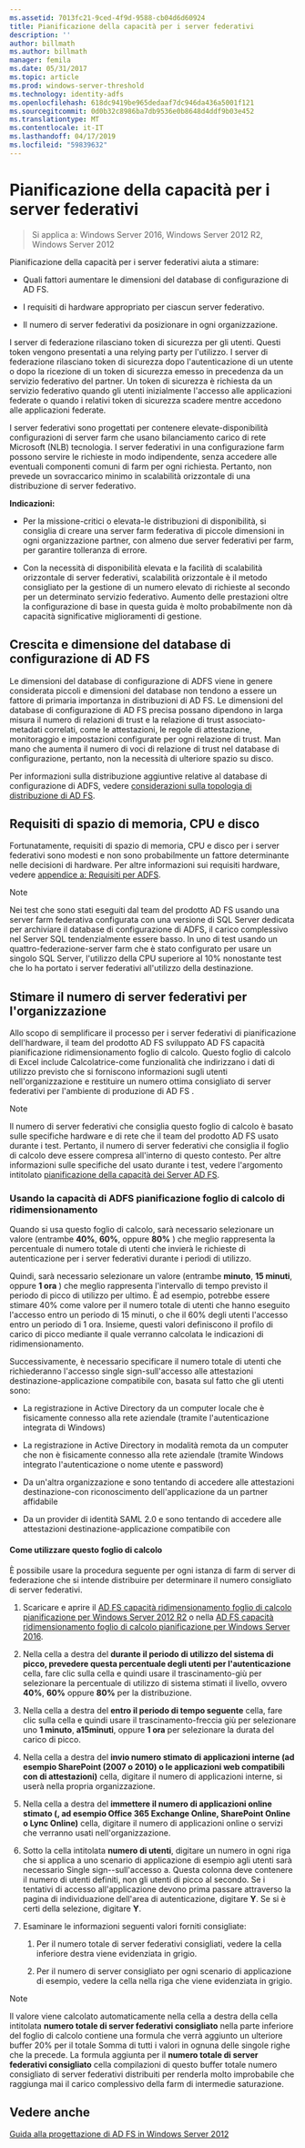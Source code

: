 ```yaml
---
ms.assetid: 7013fc21-9ced-4f9d-9588-cb04d6d60924
title: Pianificazione della capacità per i server federativi
description: ''
author: billmath
ms.author: billmath
manager: femila
ms.date: 05/31/2017
ms.topic: article
ms.prod: windows-server-threshold
ms.technology: identity-adfs
ms.openlocfilehash: 618dc9419be965dedaaf7dc946da436a5001f121
ms.sourcegitcommit: 0d0b32c8986ba7db9536e0b8648d4ddf9b03e452
ms.translationtype: MT
ms.contentlocale: it-IT
ms.lasthandoff: 04/17/2019
ms.locfileid: "59839632"
---
```

# <a name="planning-for-federation-server-capacity"></a>Pianificazione della capacità per i server federativi

>Si applica a: Windows Server 2016, Windows Server 2012 R2, Windows Server 2012

Pianificazione della capacità per i server federativi aiuta a stimare:  
  
-   Quali fattori aumentare le dimensioni del database di configurazione di AD FS.  
  
-   I requisiti di hardware appropriato per ciascun server federativo.  
  
-   Il numero di server federativi da posizionare in ogni organizzazione.  
  
I server di federazione rilasciano token di sicurezza per gli utenti. Questi token vengono presentati a una relying party per l'utilizzo. I server di federazione rilasciano token di sicurezza dopo l'autenticazione di un utente o dopo la ricezione di un token di sicurezza emesso in precedenza da un servizio federativo del partner. Un token di sicurezza è richiesta da un servizio federativo quando gli utenti inizialmente l'accesso alle applicazioni federate o quando i relativi token di sicurezza scadere mentre accedono alle applicazioni federate.  
  
I server federativi sono progettati per contenere elevate\-disponibilità configurazioni di server farm che usano bilanciamento carico di rete Microsoft \(NLB\) tecnologia. I server federativi in una configurazione farm possono servire le richieste in modo indipendente, senza accedere alle eventuali componenti comuni di farm per ogni richiesta. Pertanto, non prevede un sovraccarico minimo in scalabilità orizzontale di una distribuzione di server federativo.  
  
**Indicazioni:**  
  
-   Per la missione\-critici o elevata\-le distribuzioni di disponibilità, si consiglia di creare una server farm federativa di piccole dimensioni in ogni organizzazione partner, con almeno due server federativi per farm, per garantire tolleranza di errore.  
  
-   Con la necessità di disponibilità elevata e la facilità di scalabilità orizzontale di server federativi, scalabilità orizzontale è il metodo consigliato per la gestione di un numero elevato di richieste al secondo per un determinato servizio federativo. Aumento delle prestazioni oltre la configurazione di base in questa guida è molto probabilmente non dà capacità significative miglioramenti di gestione.  
  
## <a name="ad-fs-configuration-database-size-and-growth"></a>Crescita e dimensione del database di configurazione di AD FS  
Le dimensioni del database di configurazione di ADFS viene in genere considerata piccoli e dimensioni del database non tendono a essere un fattore di primaria importanza in distribuzioni di AD FS.  Le dimensioni del database di configurazione di AD FS precisa possano dipendono in larga misura il numero di relazioni di trust e la relazione di trust associato\-metadati correlati, come le attestazioni, le regole di attestazione, monitoraggio e impostazioni configurate per ogni relazione di trust. Man mano che aumenta il numero di voci di relazione di trust nel database di configurazione, pertanto, non la necessità di ulteriore spazio su disco.  
  
Per informazioni sulla distribuzione aggiuntive relative al database di configurazione di ADFS, vedere [considerazioni sulla topologia di distribuzione di AD FS](AD-FS-Deployment-Topology-Considerations.md).  
  
## <a name="memory-cpu-and-disk-space-requirements"></a>Requisiti di spazio di memoria, CPU e disco  
Fortunatamente, requisiti di spazio di memoria, CPU e disco per i server federativi sono modesti e non sono probabilmente un fattore determinante nelle decisioni di hardware. Per altre informazioni sui requisiti hardware, vedere [appendice a: Requisiti per ADFS](Appendix-A--Reviewing-AD-FS-Requirements.md).  
  
> [!NOTE]  
> Nei test che sono stati eseguiti dal team del prodotto AD FS usando una server farm federativa configurata con una versione di SQL Server dedicata per archiviare il database di configurazione di ADFS, il carico complessivo nel Server SQL tendenzialmente essere basso. In uno di test usando un quattro\-federazione\-server farm che è stato configurato per usare un singolo SQL Server, l'utilizzo della CPU superiore al 10% nonostante test che lo ha portato i server federativi all'utilizzo della destinazione.  
  
## <a name="bk_estimatefs"></a>Stimare il numero di server federativi per l'organizzazione  
Allo scopo di semplificare il processo per i server federativi di pianificazione dell'hardware, il team del prodotto AD FS sviluppato AD FS capacità pianificazione ridimensionamento foglio di calcolo. Questo foglio di calcolo di Excel include Calcolatrice\-come funzionalità che indirizzano i dati di utilizzo previsto che si forniscono informazioni sugli utenti nell'organizzazione e restituire un numero ottima consigliato di server federativi per l'ambiente di produzione di AD FS .  
  
> [!NOTE]  
> Il numero di server federativi che consiglia questo foglio di calcolo è basato sulle specifiche hardware e di rete che il team del prodotto AD FS usato durante i test. Pertanto, il numero di server federativi che consiglia il foglio di calcolo deve essere compresa all'interno di questo contesto.  Per altre informazioni sulle specifiche del usato durante i test, vedere l'argomento intitolato [pianificazione della capacità dei Server AD FS](Planning-for-AD-FS-Server-Capacity.md).  
  
### <a name="using-the-ad-fs-capacity-planning-sizing-spreadsheet"></a>Usando la capacità di ADFS pianificazione foglio di calcolo di ridimensionamento  
Quando si usa questo foglio di calcolo, sarà necessario selezionare un valore \(entrambe **40%**, **60%**, oppure **80%** \) che meglio rappresenta la percentuale di numero totale di utenti che invierà le richieste di autenticazione per i server federativi durante i periodi di utilizzo.  
  
Quindi, sarà necessario selezionare un valore \(entrambe **minuto**, **15 minuti**, oppure **1 ora** \) che meglio rappresenta l'intervallo di tempo previsto il periodo di picco di utilizzo per ultimo. È ad esempio, potrebbe essere stimare 40% come valore per il numero totale di utenti che hanno eseguito l'accesso entro un periodo di 15 minuti, o che il 60% degli utenti l'accesso entro un periodo di 1 ora. Insieme, questi valori definiscono il profilo di carico di picco mediante il quale verranno calcolata le indicazioni di ridimensionamento.  
  
Successivamente, è necessario specificare il numero totale di utenti che richiederanno l'accesso single sign\-sull'accesso alle attestazioni destinazione\-applicazione compatibile con, basata sul fatto che gli utenti sono:  
  
-   La registrazione in Active Directory da un computer locale che è fisicamente connesso alla rete aziendale \(tramite l'autenticazione integrata di Windows\)  
  
-   La registrazione in Active Directory in modalità remota da un computer che non è fisicamente connesso alla rete aziendale \(tramite Windows integrato l'autenticazione o nome utente e password\)  
  
-   Da un'altra organizzazione e sono tentando di accedere alle attestazioni destinazione\-con riconoscimento dell'applicazione da un partner affidabile  
  
-   Da un provider di identità SAML 2.0 e sono tentando di accedere alle attestazioni destinazione\-applicazione compatibile con  
  
#### <a name="how-to-use-this-spreadsheet"></a>Come utilizzare questo foglio di calcolo  
È possibile usare la procedura seguente per ogni istanza di farm di server di federazione che si intende distribuire per determinare il numero consigliato di server federativi.  
  
1.  Scaricare e aprire il [AD FS capacità ridimensionamento foglio di calcolo pianificazione per Windows Server 2012 R2](https://adfsdocs.blob.core.windows.net/adfs/ADFSCapacityPlanning.xlsx) o nella [AD FS capacità ridimensionamento foglio di calcolo pianificazione per Windows Server 2016](https://adfsdocs.blob.core.windows.net/adfs/ADFSCapacity2016.xlsx).
  
2.  Nella cella a destra del **durante il periodo di utilizzo del sistema di picco, prevedere questa percentuale degli utenti per l'autenticazione** cella, fare clic sulla cella e quindi usare il trascinamento\-giù per selezionare la percentuale di utilizzo di sistema stimati il livello, ovvero **40%**, **60%** oppure **80%** per la distribuzione.  
  
3.  Nella cella a destra del **entro il periodo di tempo seguente** cella, fare clic sulla cella e quindi usare il trascinamento\-freccia giù per selezionare uno **1 minuto**, **a15minuti**, oppure **1 ora** per selezionare la durata del carico di picco.  
  
4.  Nella cella a destra del **invio numero stimato di applicazioni interne \(ad esempio SharePoint \(2007 o 2010\) o le applicazioni web compatibili con di attestazioni\)**  cella, digitare il numero di applicazioni interne, si userà nella propria organizzazione.  
  
5.  Nella cella a destra del **immettere il numero di applicazioni online stimato \(, ad esempio Office 365 Exchange Online, SharePoint Online o Lync Online\)**  cella, digitare il numero di applicazioni online o servizi che verranno usati nell'organizzazione.  
  
6.  Sotto la cella intitolata **numero di utenti**, digitare un numero in ogni riga che si applica a uno scenario di applicazione di esempio agli utenti sarà necessario Single sign-\-sull'accesso a. Questa colonna deve contenere il numero di utenti definiti, non gli utenti di picco al secondo. Se i tentativi di accesso all'applicazione devono prima passare attraverso la pagina di individuazione dell'area di autenticazione, digitare **Y**. Se si è certi della selezione, digitare **Y**.  
  
7.  Esaminare le informazioni seguenti valori forniti consigliate:  
  
    1.  Per il numero totale di server federativi consigliati, vedere la cella inferiore destra viene evidenziata in grigio.  
  
    2.  Per il numero di server consigliato per ogni scenario di applicazione di esempio, vedere la cella nella riga che viene evidenziata in grigio.  
  
> [!NOTE]  
> Il valore viene calcolato automaticamente nella cella a destra della cella intitolata **numero totale di server federativi consigliato** nella parte inferiore del foglio di calcolo contiene una formula che verrà aggiunto un ulteriore buffer 20% per il totale Somma di tutti i valori in ognuna delle singole righe che la precede. La formula aggiunta per il **numero totale di server federativi consigliato** cella compilazioni di questo buffer totale numero consigliato di server federativi distribuiti per renderla molto improbabile che raggiunga mai il carico complessivo della farm di intermedie saturazione.  
  
## <a name="see-also"></a>Vedere anche
[Guida alla progettazione di AD FS in Windows Server 2012](AD-FS-Design-Guide-in-Windows-Server-2012.md)
